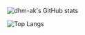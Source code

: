
![dhm-ak's GitHub stats](https://github-readme-stats.vercel.app/api?username=dhm-ak&show_icons=true&theme=radical)


![Top Langs](https://github-readme-stats.vercel.app/api/top-langs/?username=dhm-ak&langs_count=8&theme=radical)

